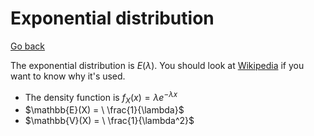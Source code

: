 # Exponential distribution

[Go back](..)

The exponential distribution is $E(\lambda)$. You should look at [Wikipedia](https://en.wikipedia.org/wiki/Exponential_distribution) if you want to know why it's used.

* The density function is $f_X(x) = \lambda e^{-\lambda{x}}$
* $\mathbb{E}(X) = \ \frac{1}{\lambda}$
* $\mathbb{V}(X) = \ \frac{1}{\lambda^2}$